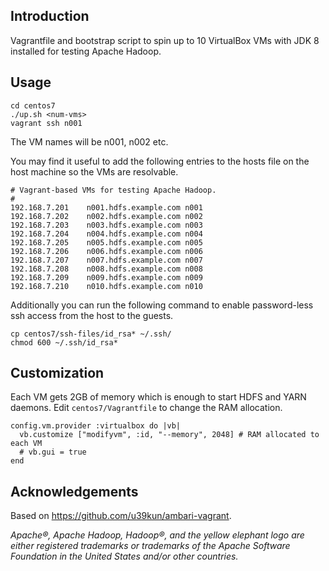 ## Introduction
Vagrantfile and bootstrap script to spin up to 10 VirtualBox VMs with JDK 8 installed for testing Apache Hadoop.

## Usage
```
cd centos7
./up.sh <num-vms>
vagrant ssh n001
```

The VM names will be n001, n002 etc.

You may find it useful to add the following entries to the hosts file on the host machine so the VMs are resolvable.

```
# Vagrant-based VMs for testing Apache Hadoop.
#
192.168.7.201    n001.hdfs.example.com n001
192.168.7.202    n002.hdfs.example.com n002
192.168.7.203    n003.hdfs.example.com n003
192.168.7.204    n004.hdfs.example.com n004
192.168.7.205    n005.hdfs.example.com n005
192.168.7.206    n006.hdfs.example.com n006
192.168.7.207    n007.hdfs.example.com n007
192.168.7.208    n008.hdfs.example.com n008
192.168.7.209    n009.hdfs.example.com n009
192.168.7.210    n010.hdfs.example.com n010
```

Additionally you can run the following command to enable password-less ssh access from the host to the guests.
```
cp centos7/ssh-files/id_rsa* ~/.ssh/
chmod 600 ~/.ssh/id_rsa*
```

## Customization
Each VM gets 2GB of memory which is enough to start HDFS and YARN daemons. Edit `centos7/Vagrantfile` to change the RAM allocation.
```
config.vm.provider :virtualbox do |vb|
  vb.customize ["modifyvm", :id, "--memory", 2048] # RAM allocated to each VM
  # vb.gui = true
end
```

## Acknowledgements
Based on https://github.com/u39kun/ambari-vagrant.


_Apache®, Apache Hadoop, Hadoop®, and the yellow elephant logo are either registered trademarks or trademarks of the Apache Software Foundation in the United States and/or other countries._
